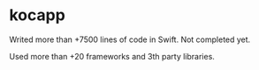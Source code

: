 # kocapp

Writed more than +7500 lines of code in Swift. Not completed yet.

Used more than +20 frameworks and 3th party libraries.
